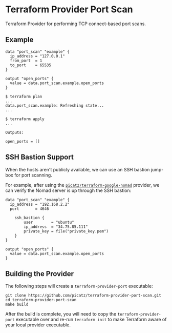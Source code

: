 # Terraform Provider Port Scan

Terraform Provider for performing TCP connect-based port scans.

## Example

```hcl
data "port_scan" "example" {
  ip_address = "127.0.0.1"
  from_port  = 1
  to_port    = 65535
}

output "open_ports" {
  value = data.port_scan.example.open_ports
}
```

```console
$ terraform plan
...
data.port_scan.example: Refreshing state...
...
```

```console
$ terraform apply
...

Outputs:

open_ports = []
```

## SSH Bastion Support

When the hosts aren't publicly available, we can use an SSH bastion jump-box for port scanning.

For example, after using the [`picatz/terraform-google-nomad`](https://github.com/picatz/terraform-google-nomad) provider, we can verify the Nomad server is up through the SSH bastion:

```hcl
data "port_scan" "example" {
  ip_address = "192.168.2.2"
  port       = 4646

    ssh_bastion {
        user        = "ubuntu"
        ip_address  = "34.75.85.111"
        private_key = file("private_key.pem")
    }
}

output "open_ports" {
  value = data.port_scan.example.open_ports
}
```

## Building the Provider

The following steps will create a `terraform-provider-port` executable:

```console
git clone https://github.com/picatz/terraform-provider-port-scan.git
cd terraform-provider-port-scan
make build
```

After the build is complete, you will need to copy the `terraform-provider-port` executable over and re-run `terraform init` to make Terraform aware of your local provider executable.
